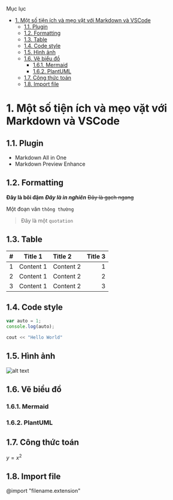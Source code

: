 Mục lục

-   [1. Một số tiện ích và mẹo vặt với Markdown và VSCode](#1-một-số-tiện-ích-và-mẹo-vặt-với-markdown-và-vscode)
    -   [1.1. Plugin](#11-plugin)
    -   [1.2. Formatting](#12-formatting)
    -   [1.3. Table](#13-table)
    -   [1.4. Code style](#14-code-style)
    -   [1.5. Hình ảnh](#15-hình-ảnh)
    -   [1.6. Vẽ biểu đồ](#16-vẽ-biểu-đồ)
        -   [1.6.1. Mermaid](#161-mermaid)
        -   [1.6.2. PlantUML](#162-plantuml)
    -   [1.7. Công thức toán](#17-công-thức-toán)
    -   [1.8. Import file](#18-import-file)

# 1. Một số tiện ích và mẹo vặt với Markdown và VSCode

## 1.1. Plugin

-   Markdown All in One
-   Markdown Preview Enhance

## 1.2. Formatting

**Đây là bôi đậm**
**_Đây là in nghiên_**
~~Đây là gạch ngang~~

Một đoạn văn `thông thường`

> Đây là một `quotation`

## 1.3. Table

| #   | Title 1   | Title 2   | Title 3 |
| --- | --------- | :-------- | ------: |
| 1   | Content 1 | Content 2 |       1 |
| 2   | Content 1 | Content 2 |       2 |
| 3   | Content 1 | Content 2 |       3 |

## 1.4. Code style

```JavaScript
var auto = 1;
console.log(auto);
```

```C++
cout << "Hello World"
```

## 1.5. Hình ảnh

![alt text](20240916_155236.jpg)

## 1.6. Vẽ biểu đồ

### 1.6.1. Mermaid

### 1.6.2. PlantUML

## 1.7. Công thức toán

$y = x^2$

## 1.8. Import file

@import "filename.extension"
